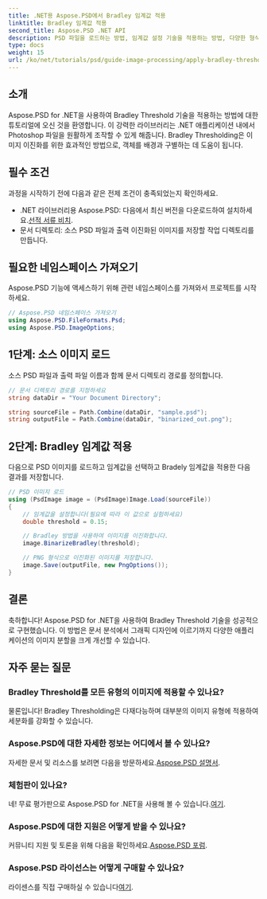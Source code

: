 ```yaml
---
title: .NET용 Aspose.PSD에서 Bradley 임계값 적용
linktitle: Bradley 임계값 적용
second_title: Aspose.PSD .NET API
description: PSD 파일을 로드하는 방법, 임계값 설정 기술을 적용하는 방법, 다양한 형식으로 결과를 저장하는 방법을 단계별로 학습하여 다양한 응용 프로그램에서 이미지 분할 작업을 개선해 보세요.
type: docs
weight: 15
url: /ko/net/tutorials/psd/guide-image-processing/apply-bradley-thresholding/
---
```

## 소개

Aspose.PSD for .NET을 사용하여 Bradley Threshold 기술을 적용하는 방법에 대한 튜토리얼에 오신 것을 환영합니다. 이 강력한 라이브러리는 .NET 애플리케이션 내에서 Photoshop 파일을 원활하게 조작할 수 있게 해줍니다. Bradley Thresholding은 이미지 이진화를 위한 효과적인 방법으로, 객체를 배경과 구별하는 데 도움이 됩니다.

## 필수 조건

과정을 시작하기 전에 다음과 같은 전제 조건이 충족되었는지 확인하세요.

-  .NET 라이브러리용 Aspose.PSD: 다음에서 최신 버전을 다운로드하여 설치하세요.[선적 서류 비치](https://reference.aspose.com/psd/net/).
- 문서 디렉토리: 소스 PSD 파일과 출력 이진화된 이미지를 저장할 작업 디렉토리를 만듭니다.

## 필요한 네임스페이스 가져오기

Aspose.PSD 기능에 액세스하기 위해 관련 네임스페이스를 가져와서 프로젝트를 시작하세요.

```csharp
// Aspose.PSD 네임스페이스 가져오기
using Aspose.PSD.FileFormats.Psd;
using Aspose.PSD.ImageOptions;
```

## 1단계: 소스 이미지 로드

소스 PSD 파일과 출력 파일 이름과 함께 문서 디렉토리 경로를 정의합니다.

```csharp
// 문서 디렉토리 경로를 지정하세요
string dataDir = "Your Document Directory";

string sourceFile = Path.Combine(dataDir, "sample.psd");
string outputFile = Path.Combine(dataDir, "binarized_out.png");
```

## 2단계: Bradley 임계값 적용

다음으로 PSD 이미지를 로드하고 임계값을 선택하고 Bradely 임계값을 적용한 다음 결과를 저장합니다.

```csharp
// PSD 이미지 로드
using (PsdImage image = (PsdImage)Image.Load(sourceFile))
{
    // 임계값을 설정합니다(필요에 따라 이 값으로 실험하세요)
    double threshold = 0.15;

    // Bradley 방법을 사용하여 이미지를 이진화합니다.
    image.BinarizeBradley(threshold);

    // PNG 형식으로 이진화된 이미지를 저장합니다.
    image.Save(outputFile, new PngOptions());
}
```

## 결론

축하합니다! Aspose.PSD for .NET을 사용하여 Bradley Threshold 기술을 성공적으로 구현했습니다. 이 방법은 문서 분석에서 그래픽 디자인에 이르기까지 다양한 애플리케이션의 이미지 분할을 크게 개선할 수 있습니다.

## 자주 묻는 질문

### Bradley Threshold를 모든 유형의 이미지에 적용할 수 있나요?

물론입니다! Bradley Thresholding은 다재다능하며 대부분의 이미지 유형에 적용하여 세분화를 강화할 수 있습니다.

### Aspose.PSD에 대한 자세한 정보는 어디에서 볼 수 있나요?

 자세한 문서 및 리소스를 보려면 다음을 방문하세요.[Aspose.PSD 설명서](https://reference.aspose.com/psd/net/).

### 체험판이 있나요?

네! 무료 평가판으로 Aspose.PSD for .NET을 사용해 볼 수 있습니다.[여기](https://releases.aspose.com/).

### Aspose.PSD에 대한 지원은 어떻게 받을 수 있나요?

 커뮤니티 지원 및 토론을 위해 다음을 확인하세요.[Aspose.PSD 포럼](https://forum.aspose.com/c/psd/34).

### Aspose.PSD 라이선스는 어떻게 구매할 수 있나요?

 라이센스를 직접 구매하실 수 있습니다[여기](https://purchase.conholdate.com/buy).